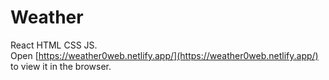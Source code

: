 # Weather

React HTML CSS JS.\
Open [https://weather0web.netlify.app/](https://weather0web.netlify.app/) to view it in the browser.
